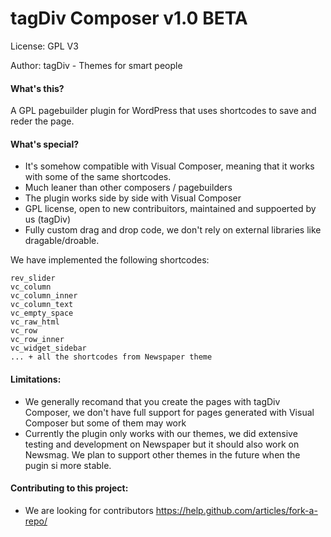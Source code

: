 # tagDiv Composer v1.0 BETA

License: GPL V3

Author: tagDiv - Themes for smart people


#### What's this?
A GPL pagebuilder plugin for WordPress that uses shortcodes to save and reder the page.

#### What's special?
- It's somehow compatible with Visual Composer, meaning that it works with some of the same shortcodes. 
- Much leaner than other composers / pagebuilders
- The plugin works side by side with Visual Composer
- GPL license, open to new contribuitors, maintained and suppoerted by us (tagDiv)
- Fully custom drag and drop code, we don't rely on external libraries like dragable/droable.

We have implemented the following shortcodes: 
```
rev_slider
vc_column
vc_column_inner
vc_column_text
vc_empty_space
vc_raw_html
vc_row
vc_row_inner
vc_widget_sidebar
... + all the shortcodes from Newspaper theme
```

#### Limitations:
-  We generally recomand that you create the pages with tagDiv Composer, we don't have full support for pages generated with Visual Composer but some of them may work
-  Currently the plugin only works with our themes, we did extensive testing and development on Newspaper but it should also work on Newsmag. We plan to support other themes in the future when the pugin si more stable.

#### Contributing to this project:
- We are looking for contributors
https://help.github.com/articles/fork-a-repo/
